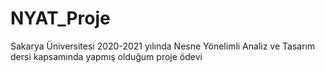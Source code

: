 # NYAT_Proje
Sakarya Üniversitesi 2020-2021 yılında Nesne Yönelimli Analiz ve Tasarım dersi kapsamında yapmış olduğum proje ödevi
